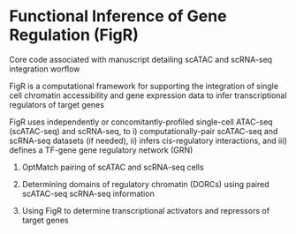 # Functional Inference of Gene Regulation (FigR)

Core code associated with manuscript detailing scATAC and scRNA-seq integration worflow

FigR is a computational framework for supporting the integration of single cell chromatin accessibility and gene expression data to infer transcriptional regulators of target genes

FigR uses independently or concomitantly-profiled single-cell ATAC-seq (scATAC-seq) and scRNA-seq, to 
i) computationally-pair scATAC-seq and scRNA-seq datasets (if needed), ii) infers cis-regulatory interactions, and iii) defines a TF-gene gene regulatory network (GRN)


1. OptMatch pairing of scATAC and scRNA-seq cells

2. Determining domains of regulatory chromatin (DORCs) using paired scATAC-seq scRNA-seq information

3. Using FigR to determine transcriptional activators and repressors of target genes


